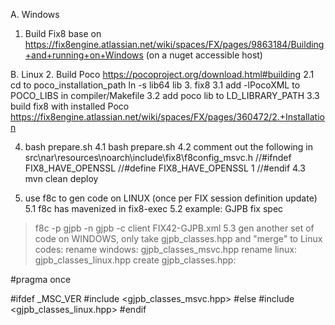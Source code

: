 A. Windows
1. Build Fix8 base on https://fix8engine.atlassian.net/wiki/spaces/FX/pages/9863184/Building+and+running+on+Windows (on a nuget accessible host)

B. Linux
2. Build Poco https://pocoproject.org/download.html#building
2.1 cd to poco_installation_path 
    ln -s lib64 lib
3. fix8 
3.1 add -lPocoXML to POCO_LIBS in compiler/Makefile
3.2 add poco lib to LD_LIBRARY_PATH
3.3 build fix8 with installed Poco https://fix8engine.atlassian.net/wiki/spaces/FX/pages/360472/2.+Installation

4. bash prepare.sh
4.1 bash prepare.sh
4.2 comment out the following in src\nar\resources\noarch\include\fix8\f8config_msvc.h
//#ifndef FIX8_HAVE_OPENSSL
//#define FIX8_HAVE_OPENSSL 1
//#endif
4.3 mvn clean deploy

5. use f8c to gen code on LINUX (once per FIX session definition update)
5.1 f8c has mavenized in fix8-exec
5.2 example: GJPB fix spec
> f8c -p gjpb -n gjpb -c client FIX42-GJPB.xml
5.3 gen another set of code on WINDOWS, only take gjpb_classes.hpp and "merge" to Linux codes:
rename windows: gjpb_classes_msvc.hpp
rename linux: gjpb_classes_linux.hpp
create gjpb_classes.hpp:

#pragma once

#ifdef _MSC_VER
#include <gjpb_classes_msvc.hpp>
#else
#include <gjpb_classes_linux.hpp>
#endif


